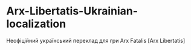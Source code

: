 # Arx-Libertatis-Ukrainian-localization
Неофіційний український переклад для гри  Arx Fatalis  [Arx Libertatis]

